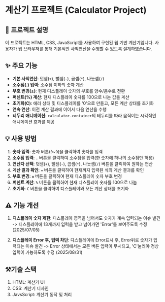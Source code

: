 # 계산기 프로젝트 (Calculator Project)

## 📝 프로젝트 설명

이 프로젝트는 HTML, CSS, JavaScript를 사용하여 구현된 웹 기반 계산기입니다. 사용자가 웹 브라우저를 통해 기본적인 사칙연산을 수행할 수 있도록 설계하였습니다.

## ✨ 주요 기능

- **기본 사칙연산**: 덧셈(`+`), 뺄셈(`-`), 곱셈(`*`), 나눗셈(`/`)
- **소수점(.) 입력**: 소수점 이하의 숫자 계산
- **부호 변경(±)**: 현재 디스플레이 숫자의 부호를 양수/음수로 전환
- **퍼센트(%) 계산**: 현재 디스플레이 숫자를 100으로 나눈 값을 계산
- **초기화(C)**: 에러 상태 및 디스플레이를 '0'으로 만들고, 모든 계산 상태를 초기화
- **연속 연산**: 이전 계산 결과에 이어서 다음 연산을 수행
- **테두리 애니메이션**: `calculator-container`의 테두리를 따라 움직이는 시각적인 애니메이션 효과를 제공

## 💡 사용 방법

1.  **숫자 입력**: 숫자 버튼(`0`~`9`)을 클릭하여 숫자를 입력
2.  **소수점 입력**: `.` 버튼을 클릭하여 소수점을 입력(한 숫자에 하나의 소수점만 허용)
3.  **연산자 선택**: 덧셈(`+`), 뺄셈(`-`), 곱셈(`*`), 나눗셈(`/`) 버튼을 클릭하여 원하는 연산
4.  **계산 결과 확인**: `=` 버튼을 클릭하여 현재까지 입력된 식의 계산 결과를 확인
5.  **부호 변경**: `±` 버튼을 클릭하여 현재 디스플레이 숫자 부호 변경
6.  **퍼센트 계산**: `%` 버튼을 클릭하여 현재 디스플레이 숫자를 100으로 나눔
7.  **초기화**: `C` 버튼을 클릭하여 디스플레이와 모든 계산 상태를 초기화

## ⚠️ 기능 개선

1.  **디스플레이 숫자 제한**: 디스플레이 영역을 넘어서도 숫자가 계속 입력되는 이슈 발견 -> 디스플레이에 13개까지 입력을 받고 넘어가면 'Error'를 보여주도록 수정 (2025/07/05)

2.  **디스플레이 Error 후, 입력 차단**: 디스플레이에 Error표시 후, Error뒤로 숫자가 입력되는 이슈 발견 -> Error 상태에서는 모든 버튼 입력이 무시되고, 'C'눌러야 정상 입력이 가능하도록 수정 (2025/08/31)

## ⚒️기술 스택

1. HTML: 계산기 UI
2. CSS: 계산기 디자인
3. JavsScript: 계산기 동작 및 처리
